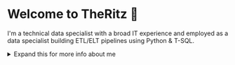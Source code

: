 # Welcome to TheRitz 👋 

I'm a technical data specialist with a broad IT experience and employed as a data specialist building ETL/ELT pipelines using Python & T-SQL.


<details>
<summary>
  Expand this for more info about me
</summary>

## Quick overview

### Work activities 

I work for a municipality in The Netherlands as a junior technical data specialist with 25 years of broad IT experience in all kinds of areas loke sysadmin, storage management, IAM, infosec, networking, project management and more.

Today my focus is on getting real good at what I am now a junior at and putting my senior skills to good use at the same time. This means learn to program properly and set up a good development and operations environment at the same time.

### Personal activities 👀

I’m interested in datasci, astronomy, all kinds of cycling, the great outdoors, (digital & analog) photography, synthesizers, listening to music (digital & analog ^_^ ).

## My skills 📜

### Data Science/Analysis & Engineering

- Python
- T-SQL
- PostgreSQL
- Oracle SQL
- Azure DevOps
- basic Powershell
- datasci, Machine Learning
- AVG (a.k.a. GDPR) & VNG BIO

### Competences
- Solving complex problems
- Documentation
- Standardisation of processes 
- Finding the right people
- Inspiring a team
- Creativity

### Other IT-related
- Identity Access Management:
	* Quest One Identity
	* SCIM connectors
	* T-SQL
	* RBAC, CRUD processes
	* Reporting
	* Handling audits
	* Role- and Application Management
	* Red Hat Directory Server/ LDAP
	* Business Analysis
- Project management
- Storage Management
- Operations
- Business Continuity Management
- Windows Server OS
- Linux OS
- MacOS
- Storage Management

### Languages 🌐

| Language      | Proficiency                                                               |
| ------------- | ------------------------------------------------------------------------- |
| English | C2                  |
| German        | B2 |
| French | B1
| Dutch         | native speaker                                                      |

## What I'm currently working on 🌱

- Selecting a new data platform for our organisation
- Upping my Python & T-SQL programming skills
- Privacy and Security
- PowerBI in the Cloud back-end support
